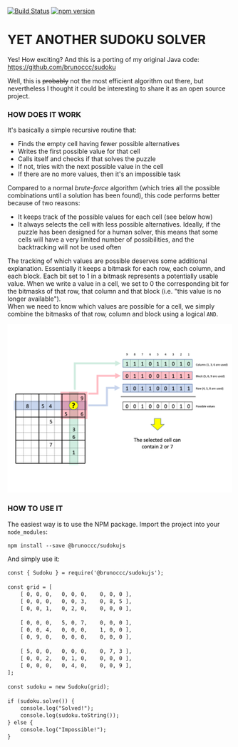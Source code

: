 [![Build Status](https://travis-ci.com/brunoccc/sudokujs.svg?branch=master)](https://travis-ci.com/brunoccc/sudokujs)
[![npm version](https://badge.fury.io/js/%40brunoccc%2Fsudokujs.svg)](https://badge.fury.io/js/%40brunoccc%2Fsudokujs)

# YET ANOTHER SUDOKU SOLVER

Yes! How exciting? And this is a porting of my original Java code: https://github.com/brunoccc/sudoku

Well, this is ~~probably~~ not the most efficient algorithm out there, but nevertheless I thought it could be interesting to share it as an open source project.

### HOW DOES IT WORK

It's basically a simple recursive routine that:

* Finds the empty cell having fewer possible alternatives
* Writes the first possible value for that cell
* Calls itself and checks if that solves the puzzle
* If not, tries with the next possible value in the cell
* If there are no more values, then it's an impossible task

Compared to a normal _brute-force_ algorithm (which tries all the possible combinations until a solution has been found), this code performs better because of two reasons:

* It keeps track of the possible values for each cell (see below how)
* It always selects the cell with less possible alternatives. Ideally, if the puzzle has been designed for a human solver, this means that some cells will have a very limited number of possibilities, and the backtracking will not be used often

The tracking of which values are possible deserves some additional explanation. Essentially it keeps a bitmask for each row, each column, and each block. Each bit set to 1 in a bitmask represents a potentially usable value.
When we write a value in a cell, we set to 0 the corresponding bit for the bitmasks of that row, that column and that block (i.e. "this value is no longer available").  
When we need to know which values are possible for a cell, we simply combine the bitmasks of that row, column and block using a logical `AND`.

![Alternative values and bitmasks](doc/brunoccc-sudoku-1.png?raw=true "Bitmasks")

### HOW TO USE IT

The easiest way is to use the NPM package. Import the project into your `node_modules`:

```
npm install --save @brunoccc/sudokujs
```

And simply use it:

```
const { Sudoku } = require('@brunoccc/sudokujs');

const grid = [
    [ 0, 0, 0,   0, 0, 0,    0, 0, 0 ],
    [ 0, 0, 0,   0, 0, 3,    0, 8, 5 ],
    [ 0, 0, 1,   0, 2, 0,    0, 0, 0 ],

    [ 0, 0, 0,   5, 0, 7,    0, 0, 0 ],
    [ 0, 0, 4,   0, 0, 0,    1, 0, 0 ],
    [ 0, 9, 0,   0, 0, 0,    0, 0, 0 ],

    [ 5, 0, 0,   0, 0, 0,    0, 7, 3 ],
    [ 0, 0, 2,   0, 1, 0,    0, 0, 0 ],
    [ 0, 0, 0,   0, 4, 0,    0, 0, 9 ],
];

const sudoku = new Sudoku(grid);

if (sudoku.solve()) {
    console.log("Solved!");
    console.log(sudoku.toString());
} else {
    console.log("Impossible!");
}

```




